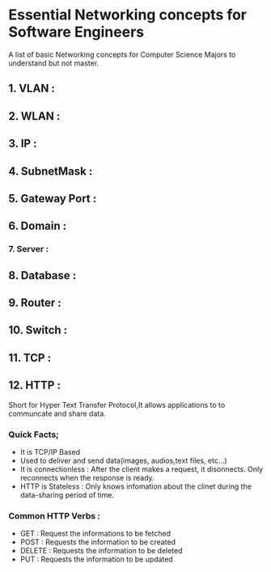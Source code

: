 # Essential Networking concepts for Software Engineers
A list of basic Networking concepts for Computer Science Majors to understand but not master.


## 1. VLAN : 


 
## 2. WLAN : 


## 3. IP : 

 
 
## 4. SubnetMask : 


 
## 5. Gateway Port :

 
## 6. Domain : 


### 7. Server : 


## 8. Database :


 
## 9. Router : 


 
## 10. Switch : 


 
## 11. TCP : 

 
 
## 12. HTTP : 

Short for Hyper Text Transfer Protocol,It allows applications to to communcate and share data.

  ### Quick Facts;
   
   * It is TCP/IP Based
   * Used to deliver and send data(images, audios,text files, etc...)
   * It is connectionless : After the client makes a request, it disonnects. Only reconnects when the response is ready.
   * HTTP is Stateless : Only knows infomation about the clinet during the data-sharing period of time.
   


  ### Common HTTP Verbs :

  * GET : Request the informations to be fetched
  * POST : Requests the information to be created
  * DELETE : Requests the information to be deleted
  * PUT : Requests the information to be updated
  

